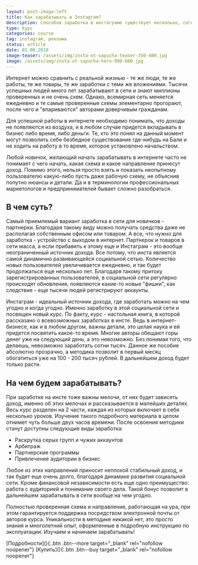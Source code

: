 ```yaml
---
layout: post-image-left
title: Как зарабатывать в Instagram?
description: Способов заработка в инстаграме существует несколько, сегодня учимся зарабатывать на рекламе
type: Курс
categories: course
tag: instagram, реклама
status: article
date: 01.08.2018
image-teaser: /assets/img/insta-ot-sapucha-teaser-350-400.jpg
image: /assets/img/insta-ot-sapucha-hero-900-600.jpg
---
```


<div class="post__block  post__block--hero">
<div class="post__wrapper">

Интернет можно сравнить с реальной жизнью - те же люди, те же работы, те же товары, те же заработки с теми же вложениями. Тысячи успешных людей много лет зарабатывают в сети и знают миллионы проверенных и не очень схем. Однако, всемирная сеть меняется ежедневно и те самые проверенные схемы элементарно прогорают, после чего и "впариваются" авторами доверчивым гражданам. 

</div>
</div>

<div class="post__block">
<div class="post__wrapper">

Для успешной работы в интернете необходимо понимать, что доходы не появляются из воздуха, и в любом случае придется вкладывать в бизнес либо время, либо деньги. Те, кто это понял на данный момент могут позволить себе безбедное существование где-нибудь на Бали и не ходить на работу в то время, которое установлено начальством.

Любой новичок, желающий начать зарабатывать в интернете часто не понимает с чего начать, какая схема и какое направление принесут доход. Помимо этого, нельзя просто взять и показать неопытному пользователю какую-либо пусть даже рабочую схему, не объяснив попутно нюансы и детали. Да и в терминологии профессиональных маркетологов и предпринимателей бывает сложно разобраться.

## В чем суть?

Самый приемлемый вариант заработка в сети для новичков - партнерки. Благодаря такому виду можно получать средства даже не располагая собственным офисом или товаром. А все, что нужно для заработка - устройство с выходом в интернет. Партнерок и товаров в сети масса, а если прибавить к этому еще и Инстаграм - это вообще неограниченный источник дохода. Все потому, что инста является самой динамично развивающейся социальной сетью. Количество новых пользователей увеличивается ежедневно, и так будет продолжаться еще несколько лет. Благодаря такому притоку зарегистрированных пользователей, в социальной сети регулярно происходят обновления, появляются какие-то новые "фишки", как следствие - еще тысячи людей регистрируют аккаунты.

</div>
</div>

<div class="post__block  post__block--highlighting-aliceblue">
<div class="post__wrapper">

Инстаграм - идеальный источник дохода, где заработать можно на чем угодно и когда угодно. Именно заработку в этой социальной сети и посвящен новый курс. По факту, курс - настольная книга, в которой рассказано о всевозможных заработках в инсте. Ведь в интернет-бизнесе, как и в любом другом, важны детали, это целая наука и ей придется посвятить какое-то время. Многие авторы обещают горы денег уже на следующий день, а это невозможно. Без понимая того, что делаешь, невозможно заработать сотни тысяч. Данное же пособие абсолютно прозрачно, а методика позволит в первый месяц обогатиться уже на 100 - 200 тысяч рублей. В дальнейшем доход будет только расти.

</div>
</div>

<div class="post__block">
<div class="post__wrapper">

## На чем будем зарабатывать?

При заработке на инсте тоже важны мелочи, от них будет зависеть доход, именно об этих мелочах и рассказывается в малейших деталях. Весь курс разделен на 2 части, каждая из которых включает в себя несколько уроков. Изучение такого подробного материала в целом отнимет чуть больше двух часов времени. После освоения методики станут доступны следующие виды заработка:

- Раскрутка серых групп и чужих аккаунтов
- Арбитраж
- Партнерские программы
- Привлечение аудитории в бизнес

</div>
</div>

<div class="post__block">
<div class="post__wrapper">

Любое из этих направлений приносит неплохой стабильный доход, и так будет еще очень долго, благодаря динамике развития социальной сети. Кроме финансовой независимости есть еще одно преимущество: работа с аудиторией и понимание своего дела. Такой бонус позволит в дальнейшем зарабатывать в сети вообще на чем угодно.

Полностью проверенная схема и направление, работающая на ура, при этом гарантируется поддержка посредством электронной почты от авторов курса. Уникальности в методике никакой нет, это просто знания и многолетний опыт, оформленные в подробную инструкцию по эксплуатации. Изучаем и начинаем зарабатывать!

</div>
</div>

<div class="post__button">
[Подробности](){:.btn .btn--more target="_blank" rel="nofollow noopener"}
[Купить](){:.btn .btn--buy target="_blank" rel="nofollow noopener"}
</div>